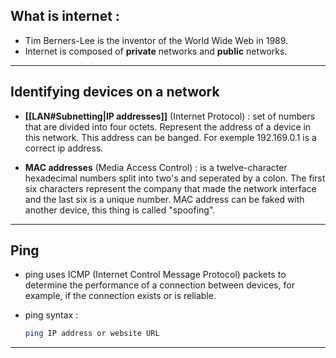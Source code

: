 ## What is internet :

- Tim Berners-Lee is the inventor of the World Wide Web in 1989.
- Internet is composed of **private** networks and **public** networks.
---
## Identifying devices on a network

-  **[[LAN#Subnetting|IP addresses]]** (Internet Protocol)  : set of numbers that are divided into four octets. Represent the address of a device in this network. This address can be banged. For exemple 192.169.0.1 is a correct ip address.

- **MAC addresses** (Media Access Control) : is a twelve-character hexadecimal numbers split into two's and seperated by a colon. The first six characters represent the company that made the network interface and the last six is a unique number. MAC address can be faked with another device, this thing is called "spoofing".
---
## Ping

- ping uses ICMP (Internet Control Message Protocol) packets to determine the performance of a connection between devices, for example, if the connection exists or is reliable.

- ping syntax :
	```bash
	ping IP address or website URL
	```
---

